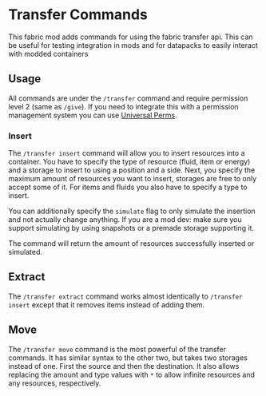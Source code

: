 # Transfer Commands
This fabric mod adds commands for using the fabric transfer api. 
This can be useful for testing integration in mods and for datapacks to easily interact with modded containers

## Usage
All commands are under the `/transfer` command and require permission level 2 (same as `/give`). 
If you need to integrate this with a permission management system you can use [Universal Perms](https://github.com/MattiDragon/universal-perms).

### Insert
The `/transfer insert` command will allow you to insert resources into a container. 
You have to specify the type of resource (fluid, item or energy) and a storage to insert to using a position and a side.
Next, you specify the maximum amount of resources you want to insert, storages are free to only accept some of it.
For items and fluids you also have to specify a type to insert. 

You can additionally specify the `simulate` flag to only simulate the insertion and not actually change anything.
If you are a mod dev: make sure you support simulating by using snapshots or a premade storage supporting it.

The command will return the amount of resources successfully inserted or simulated.

## Extract
The `/transfer extract` command works almost identically to `/transfer insert` except that it removes items instead of adding them.

## Move
The `/transfer move` command is the most powerful of the transfer commands. 
It has similar syntax to the other two, but takes two storages instead of one. First the source and then the destination.
It also allows replacing the amount and type values with `*` to allow infinite resources and any resources, respectively.